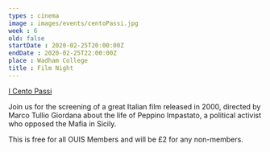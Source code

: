 ```yaml
---
types : cinema
image : images/events/centoPassi.jpg
week : 6
old: false
startDate : 2020-02-25T20:00:00Z
endDate : 2020-02-25T22:00:00Z
place : Wadham College
title : Film Night
---
```


[I Cento Passi](https://en.wikipedia.org/wiki/One_Hundred_Steps)

Join us for the screening of a great Italian film released in 2000, directed by Marco Tullio Giordana about the life of Peppino Impastato, a political activist who opposed the Mafia in Sicily. 

This is free for all OUIS Members and will be £2 for any non-members. 
